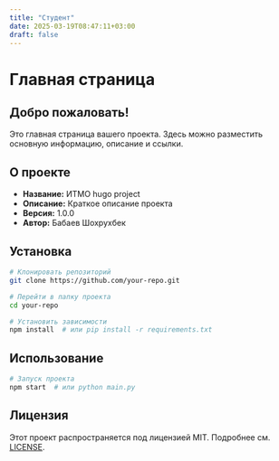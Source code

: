 ```yaml
---
title: "Студент"
date: 2025-03-19T08:47:11+03:00
draft: false
---
```


# Главная страница

## Добро пожаловать!

Это главная страница вашего проекта. Здесь можно разместить основную информацию, описание и ссылки.

## О проекте

- **Название:** ИТМО hugo project
- **Описание:** Краткое описание проекта
- **Версия:** 1.0.0
- **Автор:** Бабаев Шохрухбек

## Установка

```sh
# Клонировать репозиторий
git clone https://github.com/your-repo.git

# Перейти в папку проекта
cd your-repo

# Установить зависимости
npm install  # или pip install -r requirements.txt
```

## Использование

```sh
# Запуск проекта
npm start  # или python main.py
```

## Лицензия

Этот проект распространяется под лицензией MIT. Подробнее см. [LICENSE](LICENSE).
